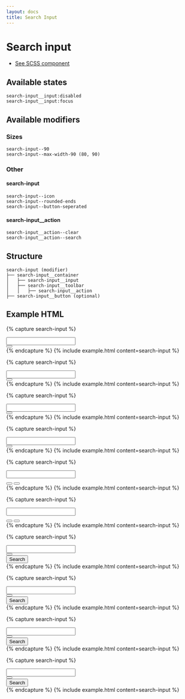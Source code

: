 ```yaml
---
layout: docs
title: Search Input
---
```


# Search input

- [See SCSS component](../../scss/controls/search-input.scss)

## Available states

```text
search-input__input:disabled
search-input__input:focus
```

## Available modifiers

### Sizes

```text
search-input--90
search-input--max-width-90 (80, 90)
```

### Other

#### search-input

```text
search-input--icon
search-input--rounded-ends
search-input--button-seperated
```

#### search-input__action

```text
search-input__action--clear
search-input__action--search
```

## Structure

```text
search-input (modifier)
├── search-input__container
│   ├── search-input__input
│   ├── search-input__toolbar
│   │   ├── search-input__action
├── search-input__button (optional)
```

## Example HTML

{% capture search-input %}
<div class="search-input">
    <div class="search-input__container">
        <input class="search-input__input">
        <div class="search-input__toolbar">
            <button class="search-input__action search-input__action--clear"></button>
        </div>
    </div>
</div>
{% endcapture %}
{% include example.html
	content=search-input
%}

{% capture search-input %}
<div class="search-input search-input--max-width-80">
    <div class="search-input__container">
        <input class="search-input__input">
        <div class="search-input__toolbar">
            <button class="search-input__action search-input__action--clear"></button>
        </div>
    </div>
</div>
{% endcapture %}
{% include example.html
	content=search-input
%}

{% capture search-input %}
<div class="search-input search-input--rounded-ends">
    <div class="search-input__container">
        <input class="search-input__input">
        <div class="search-input__toolbar">
            <button class="search-input__action search-input__action--clear"></button>
        </div>
    </div>
</div>
{% endcapture %}
{% include example.html
	content=search-input
%}

{% capture search-input %}
<div class="search-input search-input--rounded-ends search-input--icon">
    <div class="search-input__container">
        <input class="search-input__input">
        <div class="search-input__toolbar">
            <button class="search-input__action search-input__action--clear"></button>
        </div>
    </div>
</div>
{% endcapture %}
{% include example.html
	content=search-input
%}

{% capture search-input %}
<div class="search-input">
    <div class="search-input__container">
        <input class="search-input__input">
        <div class="search-input__toolbar">
            <button class="search-input__action search-input__action--clear"></button>
            <button class="search-input__action search-input__action--search"></button>
        </div>
    </div>
</div>
{% endcapture %}
{% include example.html
	content=search-input
%}

{% capture search-input %}
<div class="search-input search-input--rounded-ends">
    <div class="search-input__container">
        <input class="search-input__input">
        <div class="search-input__toolbar">
            <button class="search-input__action search-input__action--clear"></button>
            <button class="search-input__action search-input__action--search"></button>
        </div>
    </div>
</div>
{% endcapture %}
{% include example.html
	content=search-input
%}

{% capture search-input %}
<div class="search-input">
    <div class="search-input__container">
        <input class="search-input__input">
        <div class="search-input__toolbar">
            <button class="search-input__action search-input__action--clear"></button>
        </div>
    </div>
    <button class="search-input__button">
        Search
    </button>
</div>
{% endcapture %}
{% include example.html
	content=search-input
%}

{% capture search-input %}
<div class="search-input search-input--rounded-ends">
    <div class="search-input__container">
        <input class="search-input__input">
        <div class="search-input__toolbar">
            <button class="search-input__action search-input__action--clear"></button>
        </div>
    </div>
    <button class="search-input__button">
        Search
    </button>
</div>
{% endcapture %}
{% include example.html
	content=search-input
%}

{% capture search-input %}
<div class="search-input search-input--button-seperated">
    <div class="search-input__container">
        <input class="search-input__input">
        <div class="search-input__toolbar">
            <button class="search-input__action search-input__action--clear"></button>
        </div>
    </div>
    <button class="search-input__button">
        Search
    </button>
</div>
{% endcapture %}
{% include example.html
	content=search-input
%}

{% capture search-input %}
<div class="search-input search-input--rounded-ends search-input--button-seperated">
    <div class="search-input__container">
        <input class="search-input__input">
        <div class="search-input__toolbar">
            <button class="search-input__action search-input__action--clear"></button>
        </div>
    </div>
    <button class="search-input__button">
        Search
    </button>
</div>
{% endcapture %}
{% include example.html
	content=search-input
%}
